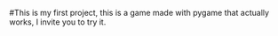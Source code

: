 #This is my first project, this is a game made with pygame that actually works, I invite you to try it.
